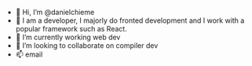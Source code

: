 - 👋 Hi, I’m @danielchieme 
- 👀 I am a developer, I majorly do fronted development and I work with a popular framework such as React.
- 🌱 I’m currently working web dev
- 💞️ I’m looking to collaborate on compiler dev
- 📫 email

<!---
danielchieme/danielchieme is a ✨ special ✨ repository because its `README.md` (this file) appears on your GitHub profile.
You can click the Preview link to take a look at your changes.
--->
